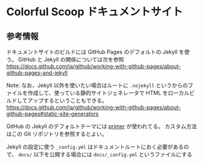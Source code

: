 # Colorful Scoop ドキュメントサイト

## 参考情報

ドキュメントサイトのビルドには GitHub Pages のデフォルトの Jekyll を使う。
GitHub と Jekyll の関係については次を参照 https://docs.github.com/ja/github/working-with-github-pages/about-github-pages-and-jekyll

Note: なお、Jekyll 以外を使いたい場合はルートに `.nojekyll` というからのファイルを作成して、使っている静的サイトジェネレータで HTML をローカルビルドしてアップするということもできる。 https://docs.github.com/ja/github/working-with-github-pages/about-github-pages#static-site-generators

GitHub の Jekyll のデフォルトテーマには [primer](https://github.com/pages-themes/primer) が使われてる。
カスタム方法はこの Git リポジトリを参照するとよい。

Jekyll の設定に使う `_config.yml` はドキュメントルートにおく必要があるので、 `docs/` 以下を公開する場合には `docs/_config.yml` というファイルにする